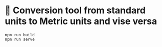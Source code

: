 # 🚀 Conversion tool from standard units to Metric units and vise versa

```
npm run build
npm run serve
```

